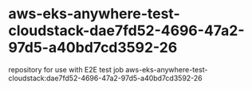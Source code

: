 # aws-eks-anywhere-test-cloudstack-dae7fd52-4696-47a2-97d5-a40bd7cd3592-26
repository for use with E2E test job aws-eks-anywhere-test-cloudstack:dae7fd52-4696-47a2-97d5-a40bd7cd3592-26
